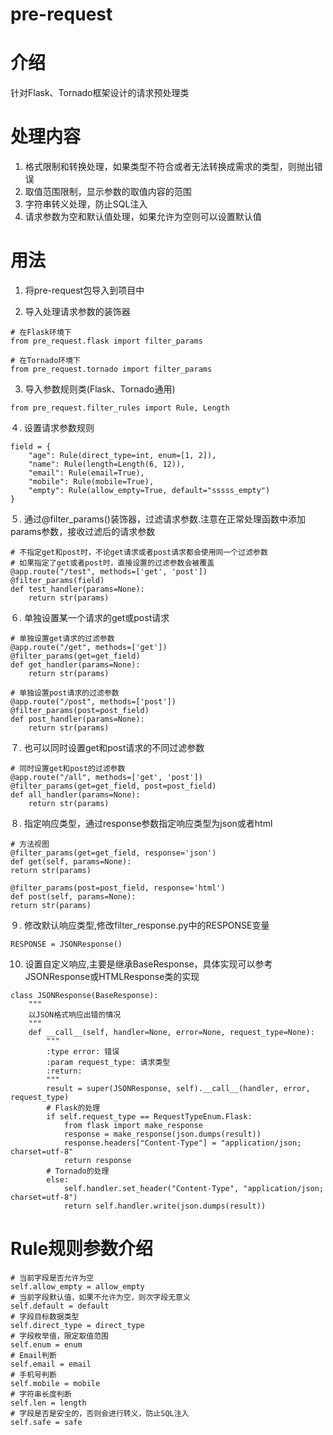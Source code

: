 # pre-request

# 介绍
针对Flask、Tornado框架设计的请求预处理类


# 处理内容
1. 格式限制和转换处理，如果类型不符合或者无法转换成需求的类型，则抛出错误
2. 取值范围限制，显示参数的取值内容的范围
3. 字符串转义处理，防止SQL注入
4. 请求参数为空和默认值处理，如果允许为空则可以设置默认值


# 用法
1. 将pre-request包导入到项目中


2. 导入处理请求参数的装饰器
```
# 在Flask环境下
from pre_request.flask import filter_params

# 在Tornado环境下
from pre_request.tornado import filter_params
```


3. 导入参数规则类(Flask、Tornado通用)
```
from pre_request.filter_rules import Rule, Length
```


４. 设置请求参数规则
```
field = {
    "age": Rule(direct_type=int, enum=[1, 2]),
    "name": Rule(length=Length(6, 12)),
    "email": Rule(email=True),
    "mobile": Rule(mobile=True),
    "empty": Rule(allow_empty=True, default="sssss_empty")
}
```


５. 通过@filter_params()装饰器，过滤请求参数.注意在正常处理函数中添加params参数，接收过滤后的请求参数
```
# 不指定get和post时，不论get请求或者post请求都会使用同一个过滤参数
# 如果指定了get或者post时，直接设置的过滤参数会被覆盖
@app.route("/test", methods=['get', 'post'])
@filter_params(field)
def test_handler(params=None):
    return str(params)
```


６. 单独设置某一个请求的get或post请求
```
# 单独设置get请求的过滤参数
@app.route("/get", methods=['get'])
@filter_params(get=get_field)
def get_handler(params=None):
    return str(params)
    
# 单独设置post请求的过滤参数
@app.route("/post", methods=['post'])
@filter_params(post=post_field)
def post_handler(params=None):
    return str(params)
```


７. 也可以同时设置get和post请求的不同过滤参数
```
# 同时设置get和post的过滤参数
@app.route("/all", methods=['get', 'post'])
@filter_params(get=get_field, post=post_field)
def all_handler(params=None):
    return str(params)
```


８. 指定响应类型，通过response参数指定响应类型为json或者html
```
# 方法视图
@filter_params(get=get_field, response='json')
def get(self, params=None):
return str(params)

@filter_params(post=post_field, response='html')
def post(self, params=None):
return str(params)
```


９. 修改默认响应类型,修改filter_response.py中的RESPONSE变量
```
RESPONSE = JSONResponse()
```


10. 设置自定义响应,主要是继承BaseResponse，具体实现可以参考JSONResponse或HTMLResponse类的实现
```
class JSONResponse(BaseResponse):
    """
    以JSON格式响应出错的情况
    """
    def __call__(self, handler=None, error=None, request_type=None):
        """
        :type error: 错误
        :param request_type: 请求类型
        :return:
        """
        result = super(JSONResponse, self).__call__(handler, error, request_type)
        # Flask的处理
        if self.request_type == RequestTypeEnum.Flask:
            from flask import make_response
            response = make_response(json.dumps(result))
            response.headers["Content-Type"] = "application/json; charset=utf-8"
            return response
        # Tornado的处理　
        else:
            self.handler.set_header("Content-Type", "application/json; charset=utf-8")
            return self.handler.write(json.dumps(result))
```


# Rule规则参数介绍
```
# 当前字段是否允许为空
self.allow_empty = allow_empty
# 当前字段默认值，如果不允许为空，则次字段无意义
self.default = default
# 字段目标数据类型
self.direct_type = direct_type
# 字段枚举值，限定取值范围
self.enum = enum
# Email判断
self.email = email
# 手机号判断
self.mobile = mobile
# 字符串长度判断
self.len = length
# 字段是否是安全的，否则会进行转义，防止SQL注入
self.safe = safe
```
